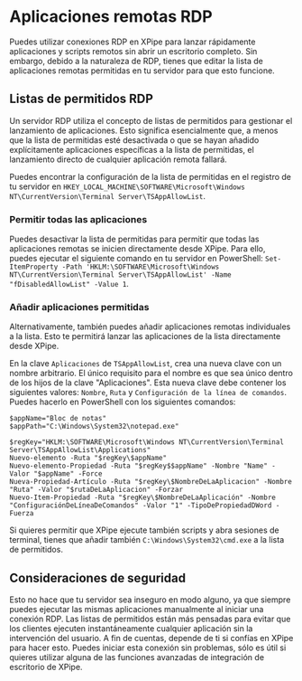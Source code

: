 # Aplicaciones remotas RDP

Puedes utilizar conexiones RDP en XPipe para lanzar rápidamente aplicaciones y scripts remotos sin abrir un escritorio completo. Sin embargo, debido a la naturaleza de RDP, tienes que editar la lista de aplicaciones remotas permitidas en tu servidor para que esto funcione.

## Listas de permitidos RDP

Un servidor RDP utiliza el concepto de listas de permitidos para gestionar el lanzamiento de aplicaciones. Esto significa esencialmente que, a menos que la lista de permitidas esté desactivada o que se hayan añadido explícitamente aplicaciones específicas a la lista de permitidas, el lanzamiento directo de cualquier aplicación remota fallará.

Puedes encontrar la configuración de la lista de permitidas en el registro de tu servidor en `HKEY_LOCAL_MACHINE\SOFTWARE\Microsoft\Windows NT\CurrentVersion\Terminal Server\TSAppAllowList`.

### Permitir todas las aplicaciones

Puedes desactivar la lista de permitidas para permitir que todas las aplicaciones remotas se inicien directamente desde XPipe. Para ello, puedes ejecutar el siguiente comando en tu servidor en PowerShell: `Set-ItemProperty -Path 'HKLM:\SOFTWARE\Microsoft\Windows NT\CurrentVersion\Terminal Server\TSAppAllowList' -Name "fDisabledAllowList" -Value 1`.

### Añadir aplicaciones permitidas

Alternativamente, también puedes añadir aplicaciones remotas individuales a la lista. Esto te permitirá lanzar las aplicaciones de la lista directamente desde XPipe.

En la clave `Aplicaciones` de `TSAppAllowList`, crea una nueva clave con un nombre arbitrario. El único requisito para el nombre es que sea único dentro de los hijos de la clave "Aplicaciones". Esta nueva clave debe contener los siguientes valores: `Nombre`, `Ruta` y `Configuración de la línea de comandos`. Puedes hacerlo en PowerShell con los siguientes comandos:

```
$appName="Bloc de notas"
$appPath="C:\Windows\System32\notepad.exe"

$regKey="HKLM:\SOFTWARE\Microsoft\Windows NT\CurrentVersion\Terminal Server\TSAppAllowList\Applications"
Nuevo-elemento -Ruta "$regKey\$appName"
Nuevo-elemento-Propiedad -Ruta "$regKey$$appName" -Nombre "Name" -Valor "$appName" -Force
Nueva-Propiedad-Artículo -Ruta "$regKey\$NombreDeLaAplicacion" -Nombre "Ruta" -Valor "$rutaDeLaAplicacion" -Forzar
Nuevo-Item-Propiedad -Ruta "$regKey\$NombreDeLaAplicación" -Nombre "ConfiguraciónDeLíneaDeComandos" -Valor "1" -TipoDePropiedadDWord -Fuerza
```

Si quieres permitir que XPipe ejecute también scripts y abra sesiones de terminal, tienes que añadir también `C:\Windows\System32\cmd.exe` a la lista de permitidos. 

## Consideraciones de seguridad

Esto no hace que tu servidor sea inseguro en modo alguno, ya que siempre puedes ejecutar las mismas aplicaciones manualmente al iniciar una conexión RDP. Las listas de permitidos están más pensadas para evitar que los clientes ejecuten instantáneamente cualquier aplicación sin la intervención del usuario. A fin de cuentas, depende de ti si confías en XPipe para hacer esto. Puedes iniciar esta conexión sin problemas, sólo es útil si quieres utilizar alguna de las funciones avanzadas de integración de escritorio de XPipe.
